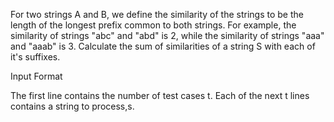 For two strings A and B, we define the similarity of the strings to be the length of the longest prefix common to both strings. For example, the similarity of strings "abc" and "abd" is 2, while the similarity of strings "aaa" and "aaab" is 3.
Calculate the sum of similarities of a string S with each of it's suffixes.

Input Format

The first line contains the number of test cases t. Each of the next t lines contains a string to process,s.
